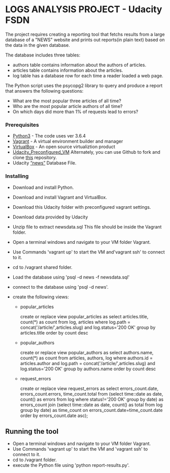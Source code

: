 ﻿# LOGS ANALYSIS PROJECT - Udacity FSDN



The project requires creating a reporting tool that fetchs results from a large database of a "NEWS" website and prints out
reports(in plain text) based on the data in the given database.

The database includes three tables:
* authors table contains information about the authors of articles.
* articles table contains information about the articles.
* log table has a database row for each time a reader loaded a web page.

The Python script uses the psycopg2 library to query and produce a report that answers the following questions:
* What are the most popular three articles of all time?
* Who are the most popular article authors of all time?
* On which days did more than 1% of requests lead to errors?


### Prerequisites

* [Python3](https://www.python.org) - The code uses ver 3.6.4
* [Vagrant](https://www.vagrantup.com) - A virtual environment builder and manager
* [VirtualBox](https://www.virtualbox.org) - An open source virtualiztion product
* [Udacity_Preconfigured_VM](https://s3.amazonaws.com/video.udacity-data.com/topher/2018/April/5acfbfa3_fsnd-virtual-machine/fsnd-virtual-machine.zip) Alternately, you can use Github to fork and clone [this](https://github.com/udacity/fullstack-nanodegree-vm) repository.
* Udacity [“news”](https://d17h27t6h515a5.cloudfront.net/topher/2016/August/57b5f748_newsdata/newsdata.zip)   Database File.


### Installing

* Download and install Python.
* Download and install Vagrant and VirtualBox.
* Download this Udacity folder with preconfigured vagrant settings.
* Download data provided by Udacity 	
* Unzip file to extract newsdata.sql This file should be inside the Vagrant folder.
* Open a terminal windows and navigate to your VM folder Vagrant.
* Use Commands 'vagrant up' to start the VM and'vagrant ssh' to connect to it. 
* cd to /vagrant shared folder.
* Load the database using 'psql -d news -f newsdata.sql'
* connect to the database using 'psql -d news'. 
* create the following views:
    
    * popular_articles
    
      create or replace view popular_articles as
      select articles.title, count(*) as count
            from log, articles
            where log.path = concat('/article/',articles.slug)
            and log.status='200 OK'
            group by articles.title
            order by count desc
      
    * popular_authors
    
      create or replace view popular_authors as
      select authors.name, count(*) as count
            from articles, authors, log
            where authors.id = articles.author
            and log.path = concat('/article/',articles.slug)
            and log.status='200 OK'
            group by authors.name
            order by count desc
    
    * request_errors
    
      create or replace view request_errors as
      select errors_count.date, errors_count.errors, time_count.total
            from (select time::date as date, count() as errors 
            from log where status!='200 OK' 
            group by date) as errors_count
            join (select time::date as date, count() as total
            from log
            group by date) as time_count
            on errors_count.date=time_count.date
            order by errors_count.date asc);

## Running the tool

* Open a terminal windows and navigate to your VM folder Vagrant.
* Use Commands 'vagrant up' to start the VM and 'vagrant ssh' to connect to it.
* cd to /vagrant folder.
* execute the Python file using 'python report-results.py'.	
